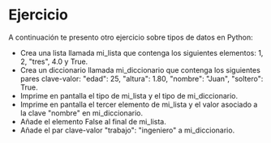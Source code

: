 # Ejercicio 

A continuación te presento otro ejercicio sobre tipos de datos en Python:

- Crea una lista llamada mi_lista que contenga los siguientes elementos: 1, 2, "tres", 4.0 y True.
- Crea un diccionario llamada mi_diccionario que contenga los siguientes pares clave-valor: "edad": 25, "altura": 1.80, "nombre": "Juan", "soltero": True.
- Imprime en pantalla el tipo de mi_lista y el tipo de mi_diccionario.
- Imprime en pantalla el tercer elemento de mi_lista y el valor asociado a la clave "nombre" en mi_diccionario.
- Añade el elemento False al final de mi_lista.
- Añade el par clave-valor "trabajo": "ingeniero" a mi_diccionario.

